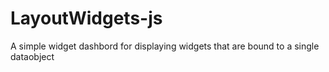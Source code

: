 LayoutWidgets-js
================

A simple widget dashbord for displaying widgets that are bound to a single dataobject
